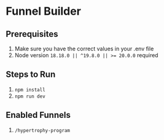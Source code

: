 # Funnel Builder

## Prerequisites
1. Make sure you have the correct values in your .env file
2. Node version `18.18.0 || ^19.8.0 || >= 20.0.0` required

## Steps to Run
1. `npm install`
2. `npm run dev`

## Enabled Funnels
1. `/hypertrophy-program`